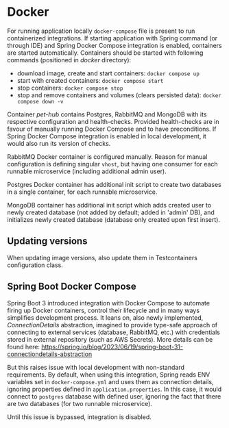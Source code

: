 # Docker

For running application locally `docker-compose` file is present to run containerized integrations.
If starting application with Spring command (or through IDE) and Spring Docker Compose integration is enabled,
containers are started automatically.
Containers should be started with following commands (positioned in _docker_ directory):

- download image, create and start containers: `docker compose up`
- start with created containers: `docker compose start`
- stop containers: `docker compose stop`
- stop and remove containers and volumes (clears persisted data): `docker compose down -v`

Container _pet-hub_ contains Postgres, RabbitMQ and MongoDB with its respective configuration and health-checks.
Provided health-checks are in favour of manually running Docker Compose and to have preconditions.
If Spring Docker Compose integration is enabled in local development, it would also run its version of checks.

RabbitMQ Docker container is configured manually. Reason for manual configuration is defining singular `vhost`,
but having one consumer for each runnable microservice (including additional admin user).

Postgres Docker container has additional init script to create two databases in a single container,
for each runnable microservice.

MongoDB container has additional init script which adds created user to newly created database
(not added by default; added in 'admin' DB), and initializes newly created database
(database only created upon first insert).

## Updating versions

When updating image versions, also update them in Testcontainers configuration class.

## Spring Boot Docker Compose

Spring Boot 3 introduced integration with Docker Compose to automate firing up Docker containers,
control their lifecycle and in many ways simplifies development process.
It leans on, also newly implemented, _ConnectionDetails_ abstraction, imagined to provide type-safe approach of
connecting to external services (database, RabbitMQ, etc.) with credentials stored in
external repository (such as AWS Secrets).
More details can be found here: https://spring.io/blog/2023/06/19/spring-boot-31-connectiondetails-abstraction

But this raises issue with local development with non-standard requirements. By default, when using this integration,
Spring reads ENV variables set in `docker-compose.yml` and uses them as connection details, ignoring properties
defined in `application.properties`. In this case, it would connect to `postgres` database with defined user,
ignoring the fact that there are two databases (for two runnable microservice).

Until this issue is bypassed, integration is disabled.

